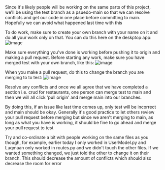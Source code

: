 Since it's likely people will be working on the same parts of this project, we'll be using the test branch as a psuedo-main so that we can resolve conflicts and get our code in one place before committing to main. Hopefully we can avoid what happened last time with this

To do work, make sure to create your own branch with your name on it and do all your work only on that. You can do this here on the deskptop app: ![image](https://github.com/S1edgehammer500/SD/assets/124877607/36f09bad-7201-4bf9-89ee-8ef2ee7d8761)

Make sure everything you've done is working before pushing it to origin and making a pull request.
Before starting any work, make sure you have merged test with your own branch, like this: ![image](https://github.com/S1edgehammer500/SD/assets/124877607/e4f10a0b-81d0-45c6-b6dd-a73fd334742e)

When you make a pull request, do this to change the branch you are merging to to test:
![image](https://github.com/S1edgehammer500/SD/assets/124877607/668ec766-d23a-4117-a54a-fbce95b50b49)

Resolve any conflicts and once we all agree that we have completed a section i.e. crud for restaurants, one person can merge test to main and then we will all click 'pull origin' and merge main into our branches.

By doing this, if an issue like last time comes up, only test will be incorrect and main should be okay. Generally it's good practice to let others review your pull request before merging but since we aren't merging to main, as long as what you have is working, it should be fine to go ahead and merge your pull request to test

Try and co-ordinate a bit with people working on the same files as you though, for example, earlier today I only worked in UserModel.py and Luqmaan only worked in routes.py and we didn't touch the other files. If we wanted something changed, we just told the other to change it on their branch. This should decrease the amount of conflicts which should also decrease the room for error

